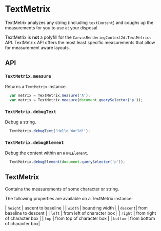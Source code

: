 # TextMetrix

TextMetrix analyzes any string (including `textContent`) and coughs up the
measurements for you to use at your disposal.

TextMetrix is **not** a polyfill for the `CanvasRenderingContext2d.TextMetrics`
API. TextMetrix API offers the most least specific measurements that allow for
measurement aware layouts.

## API

### `TextMetrix.measure`
Returns a `TextMetrix` instance.

```JavaScript
  var metrix = TextMetrix.measure('A');
  var metrix = TextMetrix.measure(document.querySelector('p'));
```

### `TextMetrix.debugText`
Debug a string.

```JavaScript
  TextMetrix.debugText('Hello World!');
```

### `TextMetrix.debugElement`
Debug the content within an `HTMLElement`.

```JavaScript
  TextMetrix.debugElement(document.querySelector('p'));
```

## TextMetrix
Contains the measurements of some character or string.

The following properties are available on a TextMetrix instance:
  
  | `height` | ascent to baseline          |
  | `width`  | bounding width              |
  | `descent`| from baseline to descent    |
  | `left`   | from left of character box  |
  | `right`  | from right of character box |
  | `top`    | from top of character box   |
  | `bottom` | from bottom of character box|
